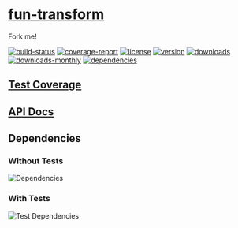 # [fun-transform](https://bagrounds.gitlab.io/fun-transform)

Fork me!

[![build-status](https://gitlab.com/bagrounds/fun-transform/badges/master/build.svg)](https://gitlab.com/bagrounds/fun-transform/commits/master)
[![coverage-report](https://gitlab.com/bagrounds/fun-transform/badges/master/coverage.svg)](https://gitlab.com/bagrounds/fun-transform/commits/master)
[![license](https://img.shields.io/npm/l/fun-transform.svg)](https://www.npmjs.com/package/fun-transform)
[![version](https://img.shields.io/npm/v/fun-transform.svg)](https://www.npmjs.com/package/fun-transform)
[![downloads](https://img.shields.io/npm/dt/fun-transform.svg)](https://www.npmjs.com/package/fun-transform)
[![downloads-monthly](https://img.shields.io/npm/dm/fun-transform.svg)](https://www.npmjs.com/package/fun-transform)
[![dependencies](https://david-dm.org/bagrounds/fun-transform/status.svg)](https://david-dm.org/bagrounds/fun-transform)

## [Test Coverage](https://bagrounds.gitlab.io/fun-transform/coverage/lcov-report/index.html)

## [API Docs](https://bagrounds.gitlab.io/fun-transform/docs/index.html)

## Dependencies

### Without Tests

![Dependencies](https://bagrounds.gitlab.io/fun-transform/img/dependencies.svg)

### With Tests

![Test Dependencies](https://bagrounds.gitlab.io/fun-transform/img/dependencies-test.svg)

